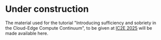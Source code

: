 # Under construction

The material used for the tutorial "Introducing sufficiency and sobriety in the Cloud-Edge Compute Continuum", to be given at [IC2E 2025](https://conferences.computer.org/IC2E/2025/index.html) will be made available here. 
